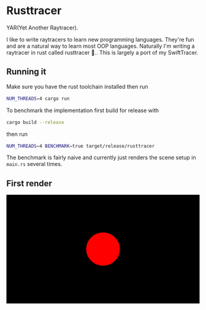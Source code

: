 # Rusttracer

YAR(Yet Another Raytracer).

I like to write raytracers to learn new programming languages. They're fun and are a natural way to learn most OOP languages. Naturally I'm writing a raytracer in rust called rusttracer 🙂.. This is largely a port of my SwiftTracer.

## Running it

Make sure you have the rust toolchain installed then run

```bash
NUM_THREADS=4 cargo run
```

To benchmark the implementation first build for release with

```bash
cargo build --release
```

then run

```bash
NUM_THREADS=4 BENCHMARK=true target/release/rusttracer
```

The benchmark is fairly naive and currently just renders the scene setup in `main.rs` several times.

## First render

![](docs/first-render.png)
